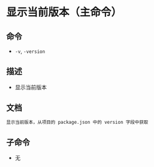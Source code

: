 # 显示当前版本（主命令）

## 命令
- `-v`, `-version`

## 描述
- 显示当前版本

## 文档
```txt
显示当前版本，从项目的 package.json 中的 version 字段中获取
```
## 子命令
- 无